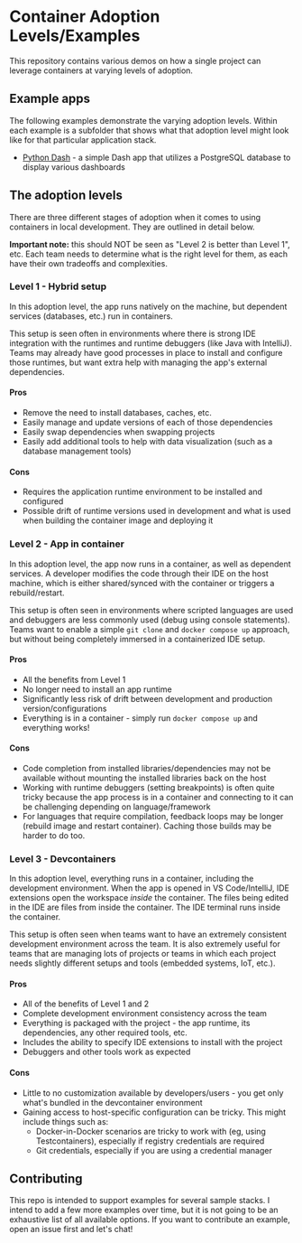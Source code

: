 # Container Adoption Levels/Examples

This repository contains various demos on how a single project can leverage containers at varying levels of adoption.

## Example apps

The following examples demonstrate the varying adoption levels. Within each example is a subfolder that shows what that adoption level might look like for that particular application stack.

- [Python Dash](./python-dash/) - a simple Dash app that utilizes a PostgreSQL database to display various dashboards



## The adoption levels

There are three different stages of adoption when it comes to using containers in local development. They are outlined in detail below.

**Important note:** this should NOT be seen as "Level 2 is better than Level 1", etc. Each team needs to determine what is the right level for them, as each have their own tradeoffs and complexities.

### Level 1 - Hybrid setup

In this adoption level, the app runs natively on the machine, but dependent services (databases, etc.) run in containers.

This setup is seen often in environments where there is strong IDE integration with the runtimes and runtime debuggers (like Java with IntelliJ). Teams may already have good processes in place to install and configure those runtimes, but want extra help with managing the app's external dependencies.

#### Pros

- Remove the need to install databases, caches, etc.
- Easily manage and update versions of each of those dependencies
- Easily swap dependencies when swapping projects
- Easily add additional tools to help with data visualization (such as a database management tools)

#### Cons

- Requires the application runtime environment to be installed and configured
- Possible drift of runtime versions used in development and what is used when building the container image and deploying it



### Level 2 - App in container

In this adoption level, the app now runs in a container, as well as dependent services. A developer modifies the code through their IDE on the host machine, which is either shared/synced with the container or triggers a rebuild/restart.

This setup is often seen in environments where scripted languages are used and debuggers are less commonly used (debug using console statements). Teams want to enable a simple `git clone` and `docker compose up` approach, but without being completely immersed in a containerized IDE setup.

#### Pros
- All the benefits from Level 1
- No longer need to install an app runtime
- Significantly less risk of drift between development and production version/configurations
- Everything is in a container - simply run `docker compose up` and everything works!

#### Cons

- Code completion from installed libraries/dependencies may not be available without mounting the installed libraries back on the host
- Working with runtime debuggers (setting breakpoints) is often quite tricky because the app process is in a container and connecting to it can be challenging depending on language/framework
- For languages that require compilation, feedback loops may be longer (rebuild image and restart container). Caching those builds may be harder to do too.



### Level 3 - Devcontainers

In this adoption level, everything runs in a container, including the development environment. When the app is opened in VS Code/IntelliJ, IDE extensions open the workspace _inside_ the container. The files being edited in the IDE are files from inside the container. The IDE terminal runs inside the container.

This setup is often seen when teams want to have an extremely consistent development environment across the team. It is also extremely useful for teams that are managing lots of projects or teams in which each project needs slightly different setups and tools (embedded systems, IoT, etc.).

#### Pros
- All of the benefits of Level 1 and 2
- Complete development environment consistency across the team
- Everything is packaged with the project - the app runtime, its dependencies, any other required tools, etc.
- Includes the ability to specify IDE extensions to install with the project
- Debuggers and other tools work as expected

#### Cons

- Little to no customization available by developers/users - you get only what's bundled in the devcontainer environment
- Gaining access to host-specific configuration can be tricky. This might include things such as:
    - Docker-in-Docker scenarios are tricky to work with (eg, using Testcontainers), especially if registry credentials are required
    - Git credentials, especially if you are using a credential manager


## Contributing

This repo is intended to support examples for several sample stacks. I intend to add a few more examples over time, but it is not going to be an exhaustive list of all available options. If you want to contribute an example, open an issue first and let's chat!
